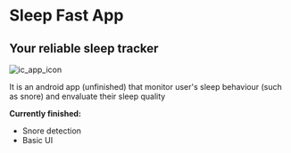 # Sleep Fast App
## Your reliable sleep tracker

![ic_app_icon](https://github.com/user-attachments/assets/2e1a4b27-8a26-47a8-b981-458facf97ee3)

It is an android app (unfinished) that monitor user's sleep behaviour (such as snore) and envaluate their sleep quality

**Currently finished:**

- Snore detection
- Basic UI
